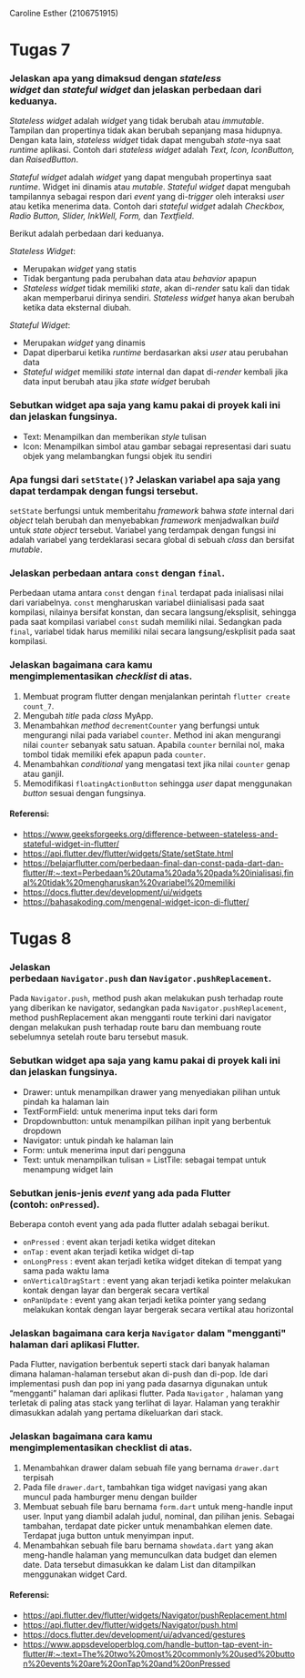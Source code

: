 Caroline Esther (2106751915)

# Tugas 7

### Jelaskan apa yang dimaksud dengan *stateless widget* dan *stateful widget* dan jelaskan perbedaan dari keduanya.
    
*Stateless widget* adalah *widget* yang tidak berubah atau *immutable*. Tampilan dan propertinya tidak akan berubah sepanjang masa hidupnya. Dengan kata lain, *stateless widget* tidak dapat mengubah *state*-nya saat *runtime* aplikasi. Contoh dari *stateless widget* adalah *Text, Icon, IconButton,* dan *RaisedButton*.

*Stateful widget* adalah *widget* yang dapat mengubah propertinya saat *runtime*. Widget ini dinamis atau *mutable*. *Stateful widget* dapat mengubah tampilannya sebagai respon dari *event* yang di-*trigger* oleh interaksi *user* atau ketika menerima data. Contoh dari *stateful widget* adalah *Checkbox, Radio Button, Slider, InkWell, Form,* dan *Textfield*.
    
Berikut adalah perbedaan dari keduanya.

*Stateless Widget*:
- Merupakan *widget* yang statis
- Tidak bergantung pada perubahan data atau *behavior* apapun
- *Stateless widget* tidak memiliki *state*, akan di-*render* satu kali dan tidak akan memperbarui dirinya sendiri. *Stateless widget* hanya akan berubah ketika data eksternal diubah.

*Stateful Widget*:
- Merupakan *widget* yang dinamis
- Dapat diperbarui ketika *runtime* berdasarkan aksi *user* atau perubahan data
- *Stateful widget* memiliki *state* internal dan dapat di-*render* kembali jika data input berubah atau jika *state widget* berubah

### Sebutkan widget apa saja yang kamu pakai di proyek kali ini dan jelaskan fungsinya.
- Text: Menampilkan dan memberikan *style* tulisan
- Icon: Menampilkan simbol atau gambar sebagai representasi dari suatu objek yang melambangkan fungsi objek itu sendiri

### Apa fungsi dari `setState()`? Jelaskan variabel apa saja yang dapat terdampak dengan fungsi tersebut.
`setState` berfungsi untuk memberitahu *framework* bahwa *state* internal dari *object* telah berubah dan menyebabkan *framework* menjadwalkan *build* untuk *state object* tersebut. Variabel yang terdampak dengan fungsi ini adalah variabel yang terdeklarasi secara global di sebuah  *class* dan bersifat *mutable*.
    
### Jelaskan perbedaan antara `const` dengan `final`.
Perbedaan utama antara `const` dengan `final` terdapat pada inialisasi nilai dari variabelnya. `const` mengharuskan variabel diinialisasi pada saat kompilasi, nilainya bersifat konstan, dan secara langsung/eksplisit, sehingga pada saat kompilasi variabel `const` sudah memiliki nilai. Sedangkan pada `final`, variabel tidak harus memiliki nilai secara langsung/eskplisit pada saat kompilasi.
    
### Jelaskan bagaimana cara kamu mengimplementasikan *checklist* di atas.
1. Membuat program flutter dengan menjalankan perintah `flutter create count_7`.
2. Mengubah *title* pada *class* MyApp.
3. Menambahkan *method* `decrementCounter` yang berfungsi untuk mengurangi nilai pada variabel `counter`. Method ini akan mengurangi nilai `counter` sebanyak satu satuan. Apabila `counter` bernilai nol, maka tombol tidak memiliki efek apapun pada `counter`. 
4. Menambahkan *conditional* yang mengatasi text jika nilai `counter` genap atau ganjil.
5. Memodifikasi `floatingActionButton` sehingga *user* dapat menggunakan *button* sesuai dengan fungsinya.

#### Referensi:
- https://www.geeksforgeeks.org/difference-between-stateless-and-stateful-widget-in-flutter/
- https://api.flutter.dev/flutter/widgets/State/setState.html
- https://belajarflutter.com/perbedaan-final-dan-const-pada-dart-dan-flutter/#:~:text=Perbedaan%20utama%20ada%20pada%20inialisasi,final%20tidak%20mengharuskan%20variabel%20memiliki
- https://docs.flutter.dev/development/ui/widgets
- https://bahasakoding.com/mengenal-widget-icon-di-flutter/

# Tugas 8

### Jelaskan perbedaan `Navigator.push` dan `Navigator.pushReplacement`.
Pada `Navigator.push`, method push akan melakukan push terhadap route yang diberikan ke navigator, sedangkan pada `Navigator.pushReplacement`, method pushReplacement akan mengganti route terkini dari navigator dengan melakukan push terhadap route baru dan membuang route sebelumnya setelah route baru tersebut masuk.

### Sebutkan widget apa saja yang kamu pakai di proyek kali ini dan jelaskan fungsinya.
- Drawer: untuk menampilkan drawer yang menyediakan pilihan untuk pindah ka halaman lain
- TextFormField: untuk menerima input teks dari form
- Dropdownbutton: untuk menampilkan pilihan inpit yang berbentuk dropdown
- Navigator: untuk pindah ke halaman lain
- Form: untuk menerima input dari pengguna
- Text: untuk menampilkan tulisan
= ListTile: sebagai tempat untuk menampung widget lain

### Sebutkan jenis-jenis *event* yang ada pada Flutter (contoh: `onPressed`).
Beberapa contoh event yang ada pada flutter adalah sebagai berikut.
- `onPressed` : event akan terjadi ketika widget ditekan
- `onTap` : event akan terjadi ketika widget di-tap
- `onLongPress` : event akan terjadi ketika widget ditekan di tempat yang sama pada waktu lama
- `onVerticalDragStart` : event yang akan terjadi ketika pointer melakukan kontak dengan layar dan bergerak secara vertikal
- `onPanUpdate` : event yang akan terjadi ketika pointer yang sedang melakukan kontak dengan layar bergerak secara vertikal atau horizontal

### Jelaskan bagaimana cara kerja `Navigator` dalam "mengganti" halaman dari aplikasi Flutter.
Pada Flutter, navigation berbentuk seperti stack dari banyak halaman dimana halaman-halaman tersebut akan di-push dan di-pop. Ide dari implementasi push dan pop ini yang pada dasarnya digunakan untuk “mengganti” halaman dari aplikasi flutter. Pada `Navigator` , halaman yang terletak di paling atas stack yang terlihat di layar. Halaman yang terakhir dimasukkan adalah yang pertama dikeluarkan dari stack.

### Jelaskan bagaimana cara kamu mengimplementasikan checklist di atas.
1. Menambahkan drawer dalam sebuah file yang bernama `drawer.dart` terpisah
2. Pada file `drawer.dart`, tambahkan tiga widget navigasi yang akan muncul pada hamburger menu dengan builder
3. Membuat sebuah file baru bernama `form.dart` untuk meng-handle input user. Input yang diambil adalah judul, nominal, dan pilihan jenis. Sebagai tambahan, terdapat date picker untuk menambahkan elemen date. Terdapat juga button untuk menyimpan input.
4. Menambahkan sebuah file baru bernama `showdata.dart` yang akan meng-handle halaman yang memunculkan data budget dan elemen date. Data tersebut dimasukkan ke dalam List dan ditampilkan menggunakan widget Card.

#### Referensi:
- https://api.flutter.dev/flutter/widgets/Navigator/pushReplacement.html
- https://api.flutter.dev/flutter/widgets/Navigator/push.html
- https://docs.flutter.dev/development/ui/advanced/gestures
- https://www.appsdeveloperblog.com/handle-button-tap-event-in-flutter/#:~:text=The%20two%20most%20commonly%20used%20button%20events%20are%20onTap%20and%20onPressed